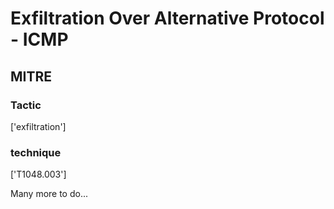 # Exfiltration Over Alternative Protocol - ICMP

## MITRE

### Tactic
['exfiltration']

### technique
['T1048.003']

Many more to do...
